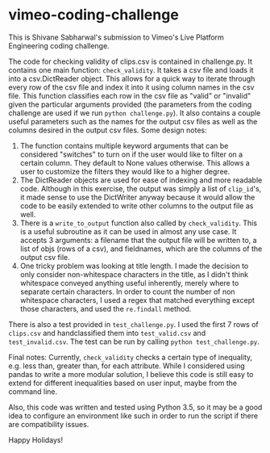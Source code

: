 # vimeo-coding-challenge
This is Shivane Sabharwal's submission to Vimeo's Live Platform Engineering coding challenge.

The code for checking validity of clips.csv is contained in challenge.py. It contains one main function: `check_validity`. It takes a csv file and loads it into a csv.DictReader object. This allows for a quick way to iterate through every row of the csv file and index it into it using column names in the csv file. This function classifies each row in the csv file as "valid" or "invalid" given the particular arguments provided (the parameters from the coding challenge are used if we run `python challenge.py`). It also contains a couple useful parameters such as the names for the output csv files as well as the columns desired in the output csv files.
Some design notes:
1. The function contains multiple keyword arguments that can be considered "switches" to turn on if the user would like to filter on a certain column. They default to None values otherwise. This allows a user to customize the filters they would like to a higher degree.
2. The DictReader objects are used for ease of indexing and more readable code. Although in this exercise, the output was simply a list of `clip_id`'s, it made sense to use the DictWriter anyway because it would allow the code to be easily extended to write other columns to the output file as well.
3. There is a `write_to_output` function also called by `check_validity`. This is a useful subroutine as it can be used in almost any use case. It accepts 3 arguments: a filename that the output file will be written to, a list of objs (rows of a csv), and fieldnames, which are the columns of the output csv file.
4. One tricky problem was looking at title length. I made the decision to only consider non-whitespace characters in the title, as I didn't think whitespace conveyed anything useful inherently, merely where to separate certain characters. In order to count the number of non whitespace characters, I used a regex that matched everything except those characters, and used the `re.findall` method.

There is also a test provided in `test_challenge.py`. I used the first 7 rows of `clips.csv` and handclassified them into `test_valid.csv` and `test_invalid.csv`. The test can be run by calling `python test_challenge.py`.

Final notes:
Currently, `check_validity` checks a certain type of inequality, e.g. less than, greater than, for each attribute. While I considered using pandas to write a more modular solution, I believe this code is still easy to extend for different inequalities based on user input, maybe from the command line.

Also, this code was written and tested using Python 3.5, so it may be a good idea to configure an environment like such in order to run the script if there are compatibility issues.

Happy Holidays!
